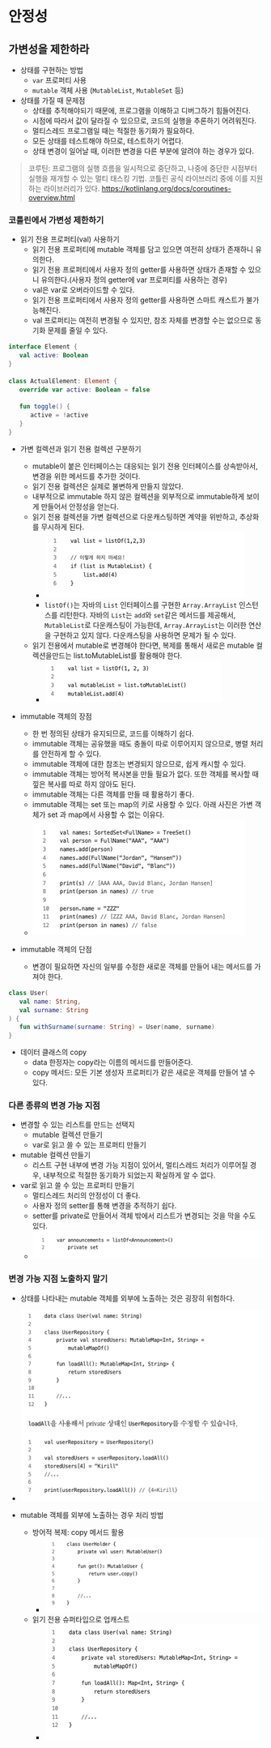 # 안정성

## 가변성을 제한하라

- 상태를 구현하는 방법
	- `var` 프로퍼티 사용
	- `mutable` 객체 사용 (`MutableList`, `MutableSet` 등)
- 상태를 가질 때 문제점
	- 상태를 추적해야되기 때문에, 프로그램을 이해하고 디버그하기 힘들어진다.
	- 시점에 따라서 값이 달라질 수 있으므로, 코드의 실행을 추론하기 어려워진다.
	- 멀티스레드 프로그램일 때는 적절한 동기화가 필요하다.
	- 모든 상태를 테스트해야 하므로, 테스트하기 어렵다.
	- 상태 변경이 일어날 때, 이러한 변경을 다른 부분에 알려야 하는 경우가 있다.

> 코루틴: 프로그램의 실행 흐름을 일시적으로 중단하고, 나중에 중단한 시점부터 실행을 재개할 수 있는 멀티 태스킹 기법. 코틀린 공식 라이브러리 중에 이를 지원하는 라이브러리가 있다.
> https://kotlinlang.org/docs/coroutines-overview.html

### 코틀린에서 가변성 제한하기

- 읽기 전용 프로퍼티(val) 사용하기
	- 읽기 전용 프로퍼티에 mutable 객체를 담고 있으면 여전히 상태가 존재하니 유의한다.
	- 읽기 전용 프로퍼티에서 사용자 정의 getter를 사용하면 상태가 존재할 수 있으니 유의한다.(사용자 정의 getter에 var 프로퍼티를 사용하는 경우)
	- val은 var로 오버라이드할 수 있다.
	- 읽기 전용 프로퍼티에서 사용자 정의 getter를 사용하면 스마트 캐스트가 불가능해진다.
	- val 프로퍼티는 여전히 변경될 수 있지만, 참조 자체를 변경할 수는 없으므로 동기화 문제를 줄일 수 있다.

```kotlin
interface Element {  
   val active: Boolean  
}  
  
class ActualElement: Element {  
   override var active: Boolean = false  
  
   fun toggle() {  
      active = !active  
   }  
}
```

- 가변 컬렉션과 읽기 전용 컬렉션 구분하기
	- mutable이 붙은 인터페이스는 대응되는 읽기 전용 인터페이스를 상속받아서, 변경을 위한 메서드를 추가한 것이다.
	- 읽기 전용 컬렉션은 실제로 불변하게 만들지 않았다. 
	- 내부적으로 immutable 하지 않은 컬렉션을 외부적으로 immutable하게 보이게 만들어서 안정성을 얻는다.
	- 읽기 전용 컬렉션을 가변 컬렉션으로 다운캐스팅하면 계약을 위반하고, 추상화를 무시하게 된다.
		- ![](assets/Pasted%20image%2020230413145533.png)
		- `listOf()`는 자바의 `List` 인터페이스를 구현한 `Array.ArrayList` 인스턴스를 리턴한다. 자바의 `List`는 `add`와 `set`같은 메서드를 제공해서, `MutableList`로 다운캐스팅이 가능한데, `Array.ArrayList`는 이러한 연산을 구현하고 있지 않다. 다운캐스팅을 사용하면 문제가 될 수 있다.
	- 읽기 전용에서 mutable로 변경해야 한다면, 복제를 통해서 새로은 mutable 컬렉션을만드는 list.toMutableList를 활용해야 한다.
		- ![](assets/Pasted%20image%2020230413150146.png)

- immutable 객체의 장점
	- 한 번 정의된 상태가 유지되므로, 코드를 이해하기 쉽다.
	- immutable 객체는 공유했을 때도 충돌이 따로 이루어지지 않으므로, 병렬 처리를 안전하게 할 수 있다.
	- immutable 객체에 대한 참조는 변경되지 않으므로, 쉽게 캐시할 수 있다.
	- immutable 객체는 방어적 복사본을 만들 필요가 없다. 또한 객체를 복사할 때 낖은 복사를 따로 하지 않아도 된다.
	- immutable 객체는 다른 객체를 만들 때 활용하기 좋다.
	- immutable 객체는 set 또는 map의 키로 사용할 수 있다. 아래 사진은 가변 객체가 set 과 map에서 사용할 수 없는 이유다.
	- ![](assets/Pasted%20image%2020230413150556.png)

- immutable 객체의 단점
	- 변경이 필요하면 자신의 일부를 수정한 새로운 객체를 만들어 내는 메서드를 가져야 한다.

```kotlin
class User(  
   val name: String,  
   val surname: String  
) {  
   fun withSurname(surname: String) = User(name, surname)  
}
```

- 데이터 클래스의 copy
	- data 한정자는 copy라는 이름의 메서드를 만들어준다.
	- copy 메서드: 모든 기본 생성자 프로퍼티가 같은 새로운 객체를 만들어 낼 수 있다.

### 다른 종류의 변경 가능 지점

- 변경할 수 있는 리스트를 만드는 선택지
	- mutable 컬렉션 만들기
	- var로 읽고 쓸 수 있는 프로퍼티 만들기
- mutable 컬렉션 만들기
	- 리스트 구현 내부에 변경 가능 지점이 있어서, 멀티스레드 처리가 이루어질 경우, 내부적으로 적절한 동기화가 되었는지 확실하게 알 수 없다.
- var로 읽고 쓸 수 있는 프로퍼티 만들기
	- 멀티스레드 처리의 안정성이 더 좋다.
	- 사용자 정의 setter를 통해 변경을 추적하기 쉽다.
	- setter를 private로 만들어서 객체 밖에서 리스트가 변경되는 것을 막을 수도 있다.
	- ![](assets/Pasted%20image%2020230413154745.png)

### 변경 가능 지점 노출하지 말기

- 상태를 나타내는 mutable 객체를 외부에 노출하는 것은 굉장히 위험하다.
- ![](assets/Pasted%20image%2020230413155239.png)

- mutable 객체를 외부에 노출하는 경우 처리 방법
	- 방어적 복제: copy 메서드 활용
		- ![](assets/Pasted%20image%2020230413155339.png)
	- 읽기 전용 슈퍼타입으로 업캐스트
		- ![](assets/Pasted%20image%2020230413155413.png)
